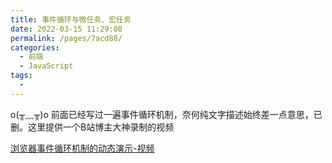 ```yaml
---
title: 事件循环与微任务、宏任务
date: 2022-03-15 11:29:08
permalink: /pages/7acd88/
categories:
  - 前端
  - JavaScript
tags:
  - 
---
```


o(╥﹏╥)o 前面已经写过一遍事件循环机制，奈何纯文字描述始终差一点意思，已删。这里提供一个B站博主大神录制的视频

[浏览器事件循环机制的动态演示-视频](https://www.bilibili.com/video/BV1VE411u7Xx/?t=602&vd_source=92c829807328724fb5e358c2a429b41a)





